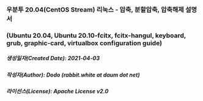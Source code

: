 ### 우분투 20.04(CentOS Stream) 리눅스 - 압축, 분할압축, 압축해제 설명서
### (Ubuntu 20.04, Ubuntu 20.10-fcitx, fcitx-hangul, keyboard, grub, graphic-card, virtualbox configuration guide)

##### 생성일자(Created Date): 2021-04-03
##### 작성자(Author): Dodo (rabbit.white at daum dot net)
##### 라이선스(License): Apache License v2.0
